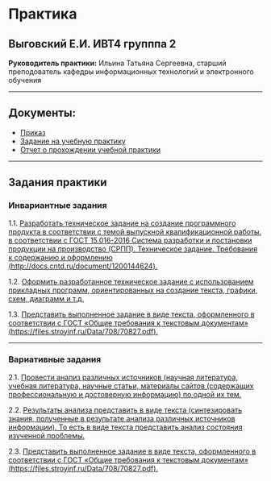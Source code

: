 # Практика
## Выговский Е.И. ИВТ4 групппа 2

**Руководитель практики:** Ильина Татьяна Сергеевна, старший преподователь кафедры информационных технологий и электронного обучения

------------
## Документы:
- [Приказ](https://drive.google.com/file/d/1toAIlfZjBBpY-a66Hxx-SG196wZDCKsh/view "Приказ")
- [Задание на учебную практику](задание.pdf "Задание на учебную практику")
- [Отчет о прохождении учебной практики](отчет.pdf "Отчет о прохождении учебной практики")
------------

## Задания практики

### Инвариантные задания

1.1. [Разработать техническое задание на создание программного продукта в соответствии с темой выпускной квалификационной работы. в соответствии с ГОСТ 15.016-2016 Система разработки и постановки продукции на производство (СРПП). Техническое задание. Требования к содержанию и оформлению (http://docs.cntd.ru/document/1200144624).](https://github.com/eugenexii/practice-8sem/blob/main/isr/%D1%82%D0%B7.pdf)

1.2. [Оформить разработанное техническое задание с использованием прикладных программ, ориентированных на создание текста, графики, схем, диаграмм и т.д.](https://github.com/eugenexii/practice-8sem/blob/main/isr/%D1%82%D0%B7.pdf)

1.3. [Представить выполненное задание в виде текста, оформленного в соответствии с ГОСТ «Общие требования к текстовым документам» (https://files.stroyinf.ru/Data/708/70827.pdf). ](https://github.com/eugenexii/practice-8sem/blob/main/isr/%D1%82%D0%B7.pdf)

------------

### Вариативные задания

2.1. [Провести анализ различных источников (научная литература, учебная литература, научные статьи, материалы сайтов (содержащих профессиональную и достоверную информацию) по одной их тем.](https://github.com/eugenexii/practice-8sem/blob/main/vsr/vsr.pdf)

2.2. [Результаты анализа представить в виде текста (синтезировать знания, полученные в результате анализа различных источников информации). То есть в виде текста представить анализ состояния изученной проблемы.](https://github.com/eugenexii/practice-8sem/blob/main/vsr/vsr.pdf)

2.3. [Представить выполненное задание в виде текста, оформленного в соответствии с ГОСТ «Общие требования к текстовым документам» (https://files.stroyinf.ru/Data/708/70827.pdf).](https://github.com/eugenexii/practice-8sem/blob/main/vsr/vsr.pdf)